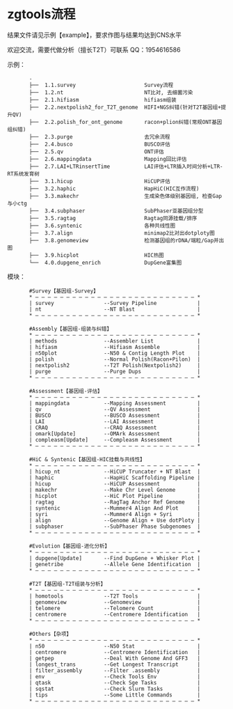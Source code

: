# zgtools流程
结果文件请见示例【example】，要求作图与结果均达到CNS水平

欢迎交流，需要代做分析（擅长T2T）可联系 QQ：1954616586

示例：

           .
           ├──  1.1.survey                      Survey流程
           ├──  1.2.nt                          NT比对, 去细菌污染
           ├──  2.1.hifiasm                     hifiasm组装
           ├──  2.2.nextpolish2_for_T2T_genome  HIFI+NGS纠错(针对T2T基因组+提升QV)
           ├──  2.2.polish_for_ont_genome       racon+plion纠错(常规ONT基因组纠错)
           ├──  2.3.purge                       去冗余流程
           ├──  2.4.busco                       BUSCO评估
           ├──  2.5.qv                          ONT评估
           ├──  2.6.mappingdata                 Mapping回比评估
           ├──  2.7.LAI+LTRinsertTime           LAI评估+LTR插入时间分析+LTR-RT系统发育树
           ├──  3.1.hicup                       HiCUP评估
           ├──  3.2.haphic                      HapHiC(HIC互作流程)
           ├──  3.3.makechr                     生成染色体级别基因组, 检查Gap与小ctg
           ├──  3.4.subphaser                   SubPhaser亚基因组分型
           ├──  3.5.ragtag                      Ragtag同源挂载/排序
           ├──  3.6.syntenic                    各种共线性图
           ├──  3.7.align                       minimap2比对出dotploty图
           ├──  3.8.genomeview                  检测基因组的rDNA/端粒/Gap并出图
           ├──  3.9.hicplot                     HIC热图
           └──  4.0.dupgene_enrich              DupGene富集图

模块：

           #Survey【基因组-Survey】
           * — — — — — — — — — — — — — — — — — — — — — — — — — — *
           | survey                --Survey Pipeline             |
           | nt                    --NT Blast                    |
           * — — — — — — — — — — — — — — — — — — — — — — — — — — *

           #Assembly【基因组-组装与纠错】
           * — — — — — — — — — — — — — — — — — — — — — — — — — — *
           | methods               --Assembler List              |
           | hifiasm               --Hifiasm Assemble            |
           | n50plot               --N50 & Contig Length Plot    |
           | polish                --Normal Polish(Racon+Pilon)  |
           | nextpolish2           --T2T Polish(Nextpolish2)     |
           | purge                 --Purge Dups                  |
           * — — — — — — — — — — — — — — — — — — — — — — — — — — *

           #Assessment【基因组-评估】      
           * — — — — — — — — — — — — — — — — — — — — — — — — — — *
           | mappingdata           --Mapping Assessment          |
           | qv                    --QV Assessment               |
           | BUSCO                 --BUSCO Assessment            |
           | LAI                   --LAI Assessment              |
           | CRAQ                  --CRAQ Assessment             |
           | omark[Update]         --OMArk Assessment            |
           | compleasm[Update]     --Compleasm Assessment        |
           * — — — — — — — — — — — — — — — — — — — — — — — — — — *

           #HiC & Syntenic【基因组-HIC挂载与共线性】    
           * — — — — — — — — — — — — — — — — — — — — — — — — — — *
           | hicup_nt              --HiCUP Truncater + NT Blast  |
           | haphic                --HapHiC Scaffolding Pipeline |
           | hicup                 --HiCUP Assessment            |
           | makechr               --Make Chr Level Genome       |
           | hicplot               --HiC Plot Pipeline           |
           | ragtag                --RagTag Anchor Ref Genome    |
           | syntenic              --Mummer4 Align And Plot      |
           | syri                  --Mummer4 Align + Syri        |  
           | align                 --Genome Align + Use dotPloty |
           | subphaser             --SubPhaser Phase Subgenomes  |
           * — — — — — — — — — — — — — — — — — — — — — — — — — — *

           #Evolution【基因组-进化分析】       
           * — — — — — — — — — — — — — — — — — — — — — — — — — — *
           | dupgene[Update]       --Find DupGene + Whisker Plot |
           | genetribe             --Allele Gene Identification  |
           * — — — — — — — — — — — — — — — — — — — — — — — — — — *

           #T2T【基因组-T2T组装与分析】   
           * — — — — — — — — — — — — — — — — — — — — — — — — — — *
           | homotools             --T2T Tools                   |
           | genomeview            --Genomeview                  |
           | telomere              --Telomere Count              |
           | centromere            --Centromere Identification   |
           * — — — — — — — — — — — — — — — — — — — — — — — — — — *

           #Others【杂项】
           * — — — — — — — — — — — — — — — — — — — — — — — — — — *
           | n50                   --N50 Stat                    |
           | centromere            --Centromere Identification   |
           | getpep                --Deal With Genome And GFF3   |
           | longest_trans         --Get Longest Transcript      |
           | filter_assembly       --Filter .assembly            |
           | env                   --Check Tools Env             |
           | qtask                 --Check Sge Tasks             |
           | sqstat                --Check Slurm Tasks           |
           | tips                  --Some Little Commands        |
           * — — — — — — — — — — — — — — — — — — — — — — — — — — *

